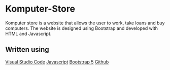 # Komputer-Store
 
Komputer store is a website that allows the user to work, take loans and buy computers. The website is designed using Bootstrap and developed with HTML and Javascript. 

## Written using
[Visual Studio Code](https://code.visualstudio.com/)
[Javascript](https://www.javascript.com/)
[Bootstrap 5](https://getbootstrap.com/)
[Github](https://github.com/)